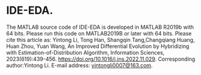 # IDE-EDA.
The MATLAB source code of IDE-EDA is developed in MATLAB R2019b with 64 bits.
Please run this code on MATLAB2019B or later with 64 bits.
Please cite this article as: Yintong Li, Tong Han, Shangqin Tang,Changqiang Huang, Huan Zhou, Yuan Wang, An Improved Differential Evolution by Hybridizing with Estimation-of-Distribution Algorithm, Information Sciences, 2023(619):439-456. https://doi.org/10.1016/j.ins.2022.11.029.
Corresponding author:Yintong Li. E-mail address: yintongli0007@163.com.
